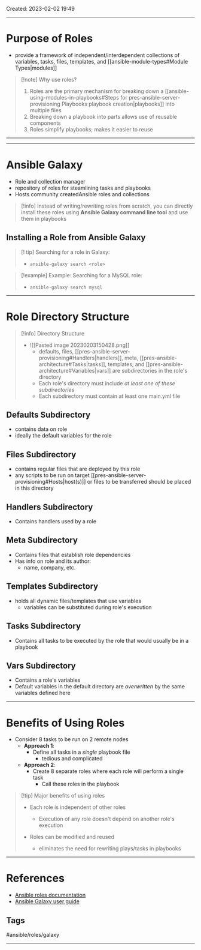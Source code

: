 Created: 2023-02-02 19:49

---
# Purpose of Roles
- provide a framework of independent/interdependent collections of variables, tasks, files, templates, and [[ansible-module-types#Module Types|modules]]
> [!note]  Why use roles?
> 1. Roles are the primary mechanism for breaking down a [[ansible-using-modules-in-playbooks#Steps for pres-ansible-server-provisioning Playbooks playbook creation|playbooks]] into multiple files
> 2. Breaking down a playbook into parts allows use of reusable components
> 3. Roles simplify playbooks; makes it easier to reuse
---

---
# Ansible Galaxy
- Role and collection manager 
- repository of roles for steamlining tasks and playbooks
- Hosts community createdAnsible roles and collections

>[!info] 
>Instead of writing/rewriting roles from scratch, you can directly install these roles using **Ansible Galaxy command line tool** and use them in playbooks

## Installing a Role from Ansible Galaxy
> [! tip] Searching for a role in Galaxy:
> - `ansible-galaxy search <role>`

> [!example] Example: Searching for a MySQL role:
> - `ansible-galaxy search mysql` 

___
# Role Directory Structure

>[!info] Directory Structure
>- ![[Pasted image 20230203150428.png]]
>	- defaults, files, [[pres-ansible-server-provisioning#Handlers|handlers]], meta, [[pres-ansible-architecture#Tasks|tasks]], templates, and [[pres-ansible-architecture#Variables|vars]] are subdirectories in the role's directory
>	- Each role's directory must include _at least one of these subdirectories_
>	- Each subdirectory must contain at least one main.yml file

## Defaults Subdirectory
- contains data on role
- ideally the default variables for the role

## Files Subdirectory
- contains regular files that are deployed by this role
- any scripts to be run on target [[pres-ansible-server-provisioning#Hosts|host(s)]] or files to be transferred should be placed in this directory

## Handlers Subdirectory
- Contains handlers used by a role

## Meta Subdirectory
- Contains files that establish role dependencies
- Has info on role and its author:
	- name, company, etc.

## Templates Subdirectory
- holds all dynamic files/templates that use variables
	- variables can be substituted during role's execution

## Tasks Subdirectory
- Contains all tasks to be executed by the role that would usually be in a playbook

## Vars Subdirectory
- Contains a role's variables
- Default variables in the default directory are _overwritten_ by the same variables defined here 
- ---
# Benefits of Using Roles

- Consider 8 tasks to be run on 2 remote nodes
	- **Approach 1**: 
		- Define all tasks in a _single_ playbook file
			- tedious and complicated
	- **Approach 2**:
		- Create 8 separate roles where each role will perform a single task
			- Call these roles in the playbook 

> [!tip] Major benefits of using roles
> - Each role is independent of other roles
> 	- Execution of any role doesn't depend on another role's execution
> 	
> - Roles can be modified and reused
> 	- eliminates the need for rewriting plays/tasks in playbooks

---
# References
- [Ansible roles documentation](https://docs.ansible.com/ansible/latest/playbook_guide/playbooks_reuse_roles.html#role-directory-structure)
- [Ansible Galaxy user guide](https://docs.ansible.com/ansible/latest/galaxy/user_guide.html)

## Tags
#ansible/roles/galaxy

---